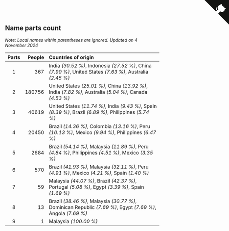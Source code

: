 ## Name parts count

*Note: Local names within parentheses are ignored.*
*Updated on  4 November 2024*

| Parts | People | Countries of origin |
| :--: | ---: | :--- |
| 1 | 367 | India *(30.52 %)*, Indonesia *(27.52 %)*, China *(7.90 %)*, United States *(7.63 %)*, Australia *(2.45 %)* |
| 2 | 180756 | United States *(25.01 %)*, China *(13.92 %)*, India *(7.82 %)*, Australia *(5.04 %)*, Canada *(4.53 %)* |
| 3 | 40619 | United States *(11.74 %)*, India *(9.43 %)*, Spain *(8.39 %)*, Brazil *(6.89 %)*, Philippines *(5.74 %)* |
| 4 | 20450 | Brazil *(14.36 %)*, Colombia *(13.16 %)*, Peru *(10.13 %)*, Mexico *(9.94 %)*, Philippines *(6.47 %)* |
| 5 | 2684 | Brazil *(54.14 %)*, Malaysia *(11.89 %)*, Peru *(4.84 %)*, Philippines *(4.51 %)*, Mexico *(3.35 %)* |
| 6 | 570 | Brazil *(41.93 %)*, Malaysia *(32.11 %)*, Peru *(4.91 %)*, Mexico *(4.21 %)*, Spain *(1.40 %)* |
| 7 | 59 | Malaysia *(44.07 %)*, Brazil *(42.37 %)*, Portugal *(5.08 %)*, Egypt *(3.39 %)*, Spain *(1.69 %)* |
| 8 | 13 | Brazil *(38.46 %)*, Malaysia *(30.77 %)*, Dominican Republic *(7.69 %)*, Egypt *(7.69 %)*, Angola *(7.69 %)* |
| 9 | 1 | Malaysia *(100.00 %)* |


<a href="https://github.com/JustinTimeCuber/wca_statistics" class="github-corner" aria-label="View source on Github"><svg width="80" height="80" viewBox="0 0 250 250" style="fill:#151513; color:#fff; position: absolute; top: 0; border: 0; right: 0;" aria-hidden="true"><path d="M0,0 L115,115 L130,115 L142,142 L250,250 L250,0 Z"></path><path d="M128.3,109.0 C113.8,99.7 119.0,89.6 119.0,89.6 C122.0,82.7 120.5,78.6 120.5,78.6 C119.2,72.0 123.4,76.3 123.4,76.3 C127.3,80.9 125.5,87.3 125.5,87.3 C122.9,97.6 130.6,101.9 134.4,103.2" fill="currentColor" style="transform-origin: 130px 106px;" class="octo-arm"></path><path d="M115.0,115.0 C114.9,115.1 118.7,116.5 119.8,115.4 L133.7,101.6 C136.9,99.2 139.9,98.4 142.2,98.6 C133.8,88.0 127.5,74.4 143.8,58.0 C148.5,53.4 154.0,51.2 159.7,51.0 C160.3,49.4 163.2,43.6 171.4,40.1 C171.4,40.1 176.1,42.5 178.8,56.2 C183.1,58.6 187.2,61.8 190.9,65.4 C194.5,69.0 197.7,73.2 200.1,77.6 C213.8,80.2 216.3,84.9 216.3,84.9 C212.7,93.1 206.9,96.0 205.4,96.6 C205.1,102.4 203.0,107.8 198.3,112.5 C181.9,128.9 168.3,122.5 157.7,114.1 C157.9,116.9 156.7,120.9 152.7,124.9 L141.0,136.5 C139.8,137.7 141.6,141.9 141.8,141.8 Z" fill="currentColor" class="octo-body"></path></svg></a><style>.github-corner:hover .octo-arm{animation:octocat-wave 560ms ease-in-out}@keyframes octocat-wave{0%,100%{transform:rotate(0)}20%,60%{transform:rotate(-25deg)}40%,80%{transform:rotate(10deg)}}@media (max-width:500px){.github-corner:hover .octo-arm{animation:none}.github-corner .octo-arm{animation:octocat-wave 560ms ease-in-out}}</style>
